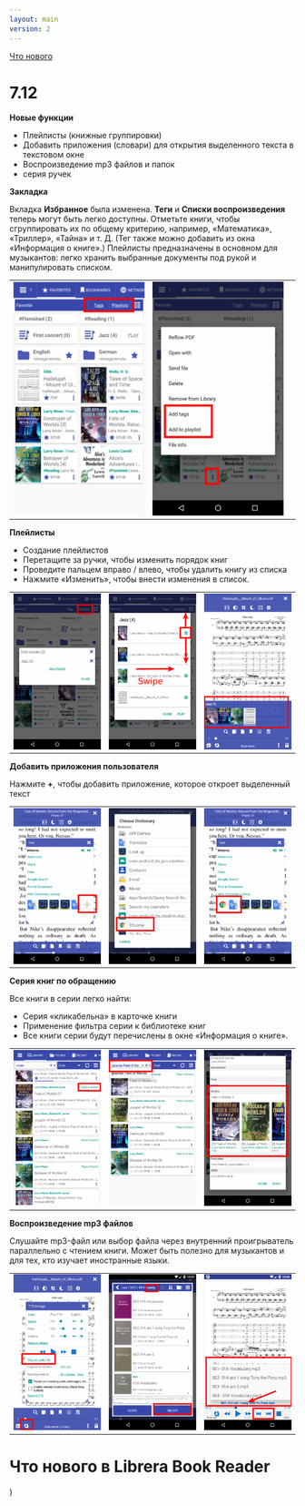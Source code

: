 ```yaml
---
layout: main
version: 2
---
```

[Что нового](/wiki/what-is-new/ru)

# 7.12

**Новые функции**

* Плейлисты (книжные группировки)
* Добавить приложения (словари) для открытия выделенного текста в текстовом окне
* Воспроизведение mp3 файлов и папок
* серия ручек



**Закладка**

Вкладка **Избранное** была изменена. **Теги** и **Списки воспроизведения** теперь могут быть легко доступны.
Отметьте книги, чтобы сгруппировать их по общему критерию, например, «Математика», «Триллер», «Тайна» и т. Д. (Тег также можно добавить из окна «Информация о книге».)
Плейлисты предназначены в основном для музыкантов: легко хранить выбранные документы под рукой и манипулировать списком.


||||
|-|-|-|
|![](1.png)|![](2.png)||

**Плейлисты**

* Создание плейлистов
* Перетащите за ручки, чтобы изменить порядок книг
* Проведите пальцем вправо / влево, чтобы удалить книгу из списка
* Нажмите «Изменить», чтобы внести изменения в список.

||||
|-|-|-|
|![](4.png)|![](5.png)|![](6.png)|

**Добавить приложения пользователя**

Нажмите **+**, чтобы добавить приложение, которое откроет выделенный текст

||||
|-|-|-|
|![](7.png)|![](8.png)|![](9.png)|

**Серия книг по обращению**

Все книги в серии легко найти:

* Серия «кликабельна» в карточке книги
* Применение фильтра серии к библиотеке книг
* Все книги серии будут перечислены в окне «Информация о книге».

||||
|-|-|-|
|![](10.png)|![](11.png)|![](12.png)|

**Воспроизведение mp3 файлов**

Слушайте mp3-файл или выбор файла через внутренний проигрыватель параллельно с чтением книги.
Может быть полезно для музыкантов и для тех, кто изучает иностранные языки.

||||
|-|-|-|
|![](13.png)|![](14.png)|![](15.png)|



# Что нового в Librera Book Reader


)
